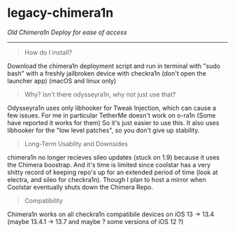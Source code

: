 # legacy-chimera1n
*Old Chimera1n Deploy for ease of access*

---

> How do I install?

Download the chimera1n deployment script and run in terminal with "sudo bash" with a freshly jailbroken device with checkra1n (don't open the launcher app) (macOS and linux only)



> Why? Isn't there odysseyra1n, why not just use that?

Odysseyra1n uses only libhooker for Tweak Injection, which can cause a few issues. For me in particular TetherMe doesn't work on o-ra1n (Some have reported it works for them) So it's just easier to use this. It also uses libhooker for the "low level patches", so you don't give up stability.



> Long-Term Usablity and Downsides

chimera1n no longer recieves sileo updates (stuck on 1.9) because it uses the Chimera boostrap. And it's time is limited since coolstar has a very shitty record of keeping repo's up for an extended period of time (look at electra, and sileo for checkra1n). Though I plan to host a mirror when Coolstar eventually shuts down the Chimera Repo.



> Compatibility

Chimera1n works on all checkra1n compatibile devices on iOS 13 -> 13.4 (maybe 13.4.1 -> 13.7 and maybe ? some versions of iOS 12 ?)
